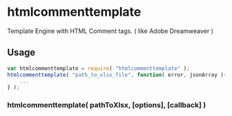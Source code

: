 # htmlcommenttemplate
Template Engine with HTML Comment tags. ( like Adobe Dreamweaver )

<!--
## Install

```Bash
$ npm install htmlcommenttemplate
```
-->

## Usage

```JavaScript
var htmlcommenttemplate = require( "htmlcommenttemplate" );
htmlcommenttemplate( "path_to_xlsx_file", function( error, jsonArray ){
    ...
} );
```

### htmlcommenttemplate( pathToXlsx, [options], [callback] )

